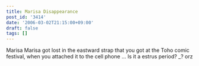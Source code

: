 ```yaml
---
title: Marisa Disappearance
post_id: '3414'
date: '2006-03-02T21:15:00+09:00'
draft: false
tags: []
---
```


Marisa Marisa got lost in the eastward strap that you got at the Toho comic festival, when you attached it to the cell phone ... Is it a estrus period? _? orz
